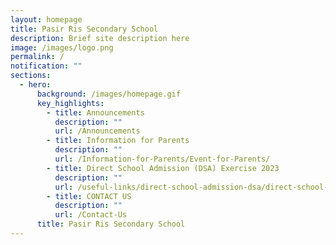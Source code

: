 ```yaml
---
layout: homepage
title: Pasir Ris Secondary School
description: Brief site description here
image: /images/logo.png
permalink: /
notification: ""
sections:
  - hero:
      background: /images/homepage.gif
      key_highlights:
        - title: Announcements
          description: ""
          url: /Announcements
        - title: Information for Parents
          description: ""
          url: /Information-for-Parents/Event-for-Parents/
        - title: Direct School Admission (DSA) Exercise 2023
          description: ""
          url: /useful-links/direct-school-admission-dsa/direct-school-admission-dsa/
        - title: CONTACT US
          description: ""
          url: /Contact-Us
      title: Pasir Ris Secondary School
---
```


